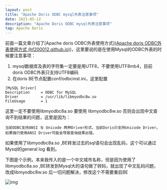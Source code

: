 ```yaml
---
layout: post
title: "Apache Doris ODBC mysql外表注意事项"
date: 2021-05-12 
description: "Apache Doris ODBC mysql外表注意事项"
tag: Apache Doris
---
```


 前面一篇文章介绍了[Apache doris ODBC外表使用方式]([Apache doris ODBC外表使用方式 (hf200012.github.io)](https://hf200012.github.io/2021/09/Apache-doris-ODBC外表使用方式/))，这里要说的是在使用Mysql的ODBC外表的时候要注意事项：

1. mysql数据库及表的字符集一定要是用UTF8，不要使用UTF8mb4，目前doris ODBC外表只支持UTF8编码
2. 在doris BE节点配置conf/odbcinst.ini，这里配置

```
[MySQL Driver]
Description     = ODBC for MySQL
Driver          = /usr/lib/libmyodbc8w.so
FileUsage       = 1
```

这里一定不要使用libmyodbc8a.so  要使用 libmyodbc8w.so 否则会出现中文查询不到结果的问题，这里是因为：

```
当前ODBC支持ANSI 与 Unicode 两种Driver形式，当前Doris只支持Unicode Driver。
如果强行使用ANSI Driver可能会导致查询结果出错。
```

如果使用了libmyodbc8a.so ,BE转发过去的sql语句会出现乱码，这个可以通过Mysql的general log 看到。

下图是个示例，本来我传入的是一个中文城市名称，但是因为使用了libmyodbc8a.so ,BE转发到Mysql大的语句做了转码，就出现了中文乱码问题，改成libmyodbc8w.so 后一切问题解决，修改这个不需要重启BE

![img](https://pic1.zhimg.com/v2-c37be6873570ba4550108556464879d8_b.png)
